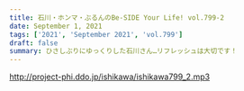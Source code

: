 ```yaml
---
title: 石川・ホンマ・ぶるんのBe-SIDE Your Life! vol.799-2
date: September 1, 2021
tags: ['2021', 'September 2021', 'vol.799']
draft: false
summary: ひさしぶりにゆっくりした石川さん…リフレッシュは大切です！
---
```


http://project-phi.ddo.jp/ishikawa/ishikawa799_2.mp3